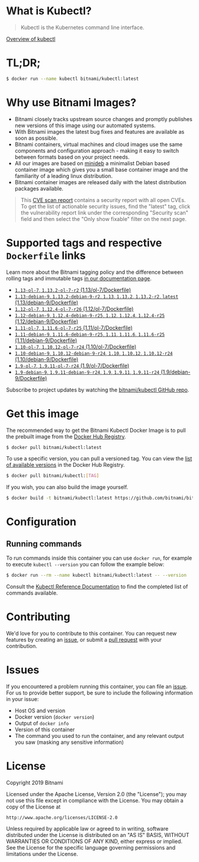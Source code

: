
# What is Kubectl?

> Kubectl is the Kubernetes command line interface.

[Overview of kubectl](https://kubernetes.io/docs/reference/kubectl/overview/)

# TL;DR;

```bash
$ docker run --name kubectl bitnami/kubectl:latest
```

# Why use Bitnami Images?

* Bitnami closely tracks upstream source changes and promptly publishes new versions of this image using our automated systems.
* With Bitnami images the latest bug fixes and features are available as soon as possible.
* Bitnami containers, virtual machines and cloud images use the same components and configuration approach - making it easy to switch between formats based on your project needs.
* All our images are based on [minideb](https://github.com/bitnami/minideb) a minimalist Debian based container image which gives you a small base container image and the familiarity of a leading linux distribution.
* Bitnami container images are released daily with the latest distribution packages available.


> This [CVE scan report](https://quay.io/repository/bitnami/kubectl?tab=tags) contains a security report with all open CVEs. To get the list of actionable security issues, find the "latest" tag, click the vulnerability report link under the corresponding "Security scan" field and then select the "Only show fixable" filter on the next page.

# Supported tags and respective `Dockerfile` links

Learn more about the Bitnami tagging policy and the difference between rolling tags and immutable tags [in our documentation page](https://docs.bitnami.com/containers/how-to/understand-rolling-tags-containers/).


* [`1.13-ol-7`, `1.13.2-ol-7-r2` (1.13/ol-7/Dockerfile)](https://github.com/bitnami/bitnami-docker-kubectl/blob/1.13.2-ol-7-r2/1.13/ol-7/Dockerfile)
* [`1.13-debian-9`, `1.13.2-debian-9-r2`, `1.13`, `1.13.2`, `1.13.2-r2`, `latest` (1.13/debian-9/Dockerfile)](https://github.com/bitnami/bitnami-docker-kubectl/blob/1.13.2-debian-9-r2/1.13/debian-9/Dockerfile)
* [`1.12-ol-7`, `1.12.4-ol-7-r26` (1.12/ol-7/Dockerfile)](https://github.com/bitnami/bitnami-docker-kubectl/blob/1.12.4-ol-7-r26/1.12/ol-7/Dockerfile)
* [`1.12-debian-9`, `1.12.4-debian-9-r25`, `1.12`, `1.12.4`, `1.12.4-r25` (1.12/debian-9/Dockerfile)](https://github.com/bitnami/bitnami-docker-kubectl/blob/1.12.4-debian-9-r25/1.12/debian-9/Dockerfile)
* [`1.11-ol-7`, `1.11.6-ol-7-r25` (1.11/ol-7/Dockerfile)](https://github.com/bitnami/bitnami-docker-kubectl/blob/1.11.6-ol-7-r25/1.11/ol-7/Dockerfile)
* [`1.11-debian-9`, `1.11.6-debian-9-r25`, `1.11`, `1.11.6`, `1.11.6-r25` (1.11/debian-9/Dockerfile)](https://github.com/bitnami/bitnami-docker-kubectl/blob/1.11.6-debian-9-r25/1.11/debian-9/Dockerfile)
* [`1.10-ol-7`, `1.10.12-ol-7-r24` (1.10/ol-7/Dockerfile)](https://github.com/bitnami/bitnami-docker-kubectl/blob/1.10.12-ol-7-r24/1.10/ol-7/Dockerfile)
* [`1.10-debian-9`, `1.10.12-debian-9-r24`, `1.10`, `1.10.12`, `1.10.12-r24` (1.10/debian-9/Dockerfile)](https://github.com/bitnami/bitnami-docker-kubectl/blob/1.10.12-debian-9-r24/1.10/debian-9/Dockerfile)
* [`1.9-ol-7`, `1.9.11-ol-7-r24` (1.9/ol-7/Dockerfile)](https://github.com/bitnami/bitnami-docker-kubectl/blob/1.9.11-ol-7-r24/1.9/ol-7/Dockerfile)
* [`1.9-debian-9`, `1.9.11-debian-9-r24`, `1.9`, `1.9.11`, `1.9.11-r24` (1.9/debian-9/Dockerfile)](https://github.com/bitnami/bitnami-docker-kubectl/blob/1.9.11-debian-9-r24/1.9/debian-9/Dockerfile)

Subscribe to project updates by watching the [bitnami/kubectl GitHub repo](https://github.com/bitnami/bitnami-docker-kubectl).

# Get this image

The recommended way to get the Bitnami Kubectl Docker Image is to pull the prebuilt image from the [Docker Hub Registry](https://hub.docker.com/r/bitnami/kubectl).

```bash
$ docker pull bitnami/kubectl:latest
```

To use a specific version, you can pull a versioned tag. You can view the [list of available versions](https://hub.docker.com/r/bitnami/kubectl/tags/) in the Docker Hub Registry.

```bash
$ docker pull bitnami/kubectl:[TAG]
```

If you wish, you can also build the image yourself.

```bash
$ docker build -t bitnami/kubectl:latest https://github.com/bitnami/bitnami-docker-kubectl.git
```

# Configuration

## Running commands

To run commands inside this container you can use `docker run`, for example to execute `kubectl --version` you can follow the example below:

```bash
$ docker run --rm --name kubectl bitnami/kubectl:latest -- --version
```

Consult the [Kubectl Reference Documentation](https://kubernetes.io/docs/reference/generated/kubectl/kubectl-commands) to find the completed list of commands available.

# Contributing

We'd love for you to contribute to this container. You can request new features by creating an [issue](https://github.com/bitnami/bitnami-docker-kubectl/issues), or submit a [pull request](https://github.com/bitnami/bitnami-docker-kubectl/pulls) with your contribution.

# Issues

If you encountered a problem running this container, you can file an [issue](https://github.com/bitnami/bitnami-docker-kubectl/issues). For us to provide better support, be sure to include the following information in your issue:

- Host OS and version
- Docker version (`docker version`)
- Output of `docker info`
- Version of this container
- The command you used to run the container, and any relevant output you saw (masking any sensitive information)

# License

Copyright 2019 Bitnami

Licensed under the Apache License, Version 2.0 (the "License");
you may not use this file except in compliance with the License.
You may obtain a copy of the License at

    http://www.apache.org/licenses/LICENSE-2.0

Unless required by applicable law or agreed to in writing, software
distributed under the License is distributed on an "AS IS" BASIS,
WITHOUT WARRANTIES OR CONDITIONS OF ANY KIND, either express or implied.
See the License for the specific language governing permissions and
limitations under the License.
